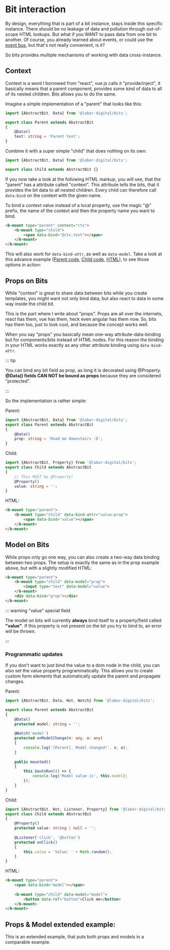 # Bit interaction
By design, everything that is part of a bit instance, stays inside this specific instance.
There should be no leakage of data and pollution through out-of-scope HTML lookups. But what if you WANT to
pass data from one bit to another. Of course, you already learned about events, or could use the [event bus](http://localhost:8080/guide/EventsAndProxy.html#event-bus),
but that's not really convenient, is it?

So bits provides multiple mechanisms of working with data cross-instance.

## Context
Context is a word I borrowed from "react", vue.js calls it "provide/inject", it basically means that a parent component,
provides some kind of data to all of its nested children. Bits allows you to do the same.

Imagine a simple implementation of a "parent" that looks like this:
```typescript
import {AbstractBit, Data} from '@labor-digital/bits';

export class Parent extends AbstractBit
{
    @Data()
    text: string = 'Parent text';
}
```

Combine it with a super simple "child" that does nothing on its own:
```typescript
import {AbstractBit, Data} from '@labor-digital/bits';

export class Child extends AbstractBit {}
```

If you now take a look at the following HTML markup, you will see, that the "parent"
has a attribute called "context". This attribute tells the bits, that it provides the bit data to all nested children.
Every child can therefore call `data-bind` on the context with the given name. 

To bind a context value instead of a local property, use the magic "@" prefix, the name of the context
and then the property name you want to bind. 

```html
<b-mount type="parent" context="ctx">
    <b-mount type="child">
        <span data-bind="@ctx.text"></span>
    </b-mount>
</b-mount>
```

<Example href="/demo/examples/docs-context.html" :height="90"/>

This will also work for `data-bind-attr`, as well as `data-model`. Take a look at this
advance example ([Parent code](https://github.com/labor-digital/bits/blob/master/demo/src/Bits/Context/Parent.ts), [Child code](https://github.com/labor-digital/bits/blob/master/demo/src/Bits/Context/Child.ts), [HTML](https://github.com/labor-digital/bits/blob/master/demo/examples/context.html)), to see those options in action:

<Example href="/demo/examples/context.html" :height="500"/>

## Props on Bits

While "context" is great to share data between bits while you create templates, you might want not only bind data,
but also react to data in some way inside the child bit. 

This is the part where I write about "props". Props are all over the internets, react has them, vue has them, heck even angular has them now. 
So, bits has them too, just to look cool, and because the concept works well. 

When you say "props" you basically mean one-way attribute-data-binding but for components/bits instead of HTML nodes.
For this reason the binding in your HTML works exactly as any other attribute binding using `data-bind-attr`.

::: tip

You can bind any bit field as prop, as long it is decorated using @Property. 
**@Data() fields CAN NOT be bound as props** because they are considered "protected".

:::

So the implementation is rather simple: 

Parent:
```typescript
import {AbstractBit, Data} from '@labor-digital/bits';
export class Parent extends AbstractBit
{
    @Data()
    prop: string = 'Read me downstairs :D';
}
```

Child:
```typescript
import {AbstractBit, Property} from '@labor-digital/bits';
export class Child extends AbstractBit
{
    // This MUST be @Property!
    @Property()
    value: string = '';
}
```

HTML:
```html
<b-mount type="parent">
    <b-mount type="child" data-bind-attr="value:prop">
        <span data-bind="value"></span>
    </b-mount>
</b-mount>
```

<Example href="/demo/examples/docs-props.html" :height="90"/>


## Model on Bits

While props only go one way, you can also create a two-way data binding between two props.
The setup is exactly the same as in the prop example above, but with a slightly modified HTML:

```html
<b-mount type="parent">
    <b-mount type="child" data-model="prop">
        <input type="text" data-model="value">
    </b-mount>
    <div data-bind="prop"></div>
</b-mount>
```

::: warning "value" special field

The model on bits will currently **always** bind itself to a property/field called **"value"**. 
If this property is not present on the bit you try to bind to, an error will be thrown.

:::

<Example href="/demo/examples/docs-model.html" :height="190"/>

### Programmatic updates
If you don't want to just bind the value to a dom node in the child, you can also set the value property programmatically.
This allows you to create custom form elements that automatically update the parent and propagate changes.

Parent:
```typescript
import {AbstractBit, Data, Hot, Watch} from '@labor-digital/bits';

export class Parent extends AbstractBit
{
    @Data()
    protected model: string = '';
    
    @Watch('model')
    protected onModelChange(n: any, o: any)
    {
        console.log('[Parent], Model changed!', n, o);
    }
    
    public mounted()
    {
        this.$autoRun(() => {
            console.log('Model value is', this.model);
        });
    }
}
```

Child:
```typescript
import {AbstractBit, Hot, Listener, Property} from '@labor-digital/bits';
export class Child extends AbstractBit
{
    @Property()
    protected value: string | null = '';
    
    @Listener('click', '@button')
    protected onClick()
    {
        this.value = 'Value: ' + Math.random();
    }
}
```

HTML:
```html
<b-mount type="parent">
    <span data-bind="model"></span>
    
    <b-mount type="child" data-model="model">
        <button data-ref="button">Click me</button>
    </b-mount>
</b-mount>
```

<Example href="/demo/examples/props-programmatic.html" :height="300"/>

## Props & Model extended example:

This is an extended example, that puts both props and models in a comparable example.

<Example href="/demo/examples/props.html" :height="600"/>
